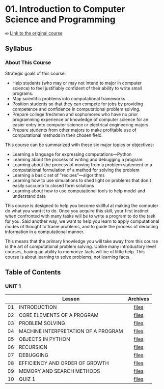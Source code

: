 # 01. Introduction to Computer Science and Programming

➫ [Link to the original course](http://ocw.mit.edu/courses/electrical-engineering-and-computer-science/6-00sc-introduction-to-computer-science-and-programming-spring-2011/index.htm)

## Syllabus

### About This Course

Strategic goals of this course:

* Help students (who may or may not intend to major in computer science) to feel justifiably confident of their ability to write small programs.
* Map scientific problems into computational frameworks.
* Position students so that they can compete for jobs by providing competence and confidence in computational problem solving.
* Prepare college freshmen and sophomores who have no prior programming experience or knowledge of computer science for an easier entry into computer science or electrical engineering majors.
* Prepare students from other majors to make profitable use of computational methods in their chosen field.

This course can be summarized with these six major topics or objectives:

* Learning a language for expressing computations—Python
* Learning about the process of writing and debugging a program
* Learning about the process of moving from a problem statement to a computational formulation of a method for solving the problem
* Learning a basic set of "recipes"—algorithms
* Learning how to use simulations to shed light on problems that don't easily succumb to closed form solutions
* Learning about how to use computational tools to help model and understand data

This course is designed to help you become skillful at making the computer do what you want it to do. Once you acquire this skill, your first instinct when confronted with many tasks will be to write a program to do the task for you. Said another way, we want to help you learn to apply computational modes of thought to frame problems, and to guide the process of deducing information in a computational manner.

This means that the primary knowledge you will take away from this course is the art of computational problem solving. Unlike many introductory level courses, having an ability to memorize facts will be of little help. This course is about learning to solve problems, not learning facts.

## Table of Contents

### UNIT 1

||Lesson|Archives|
|---|---|:---:|
|01|INTRODUCTION|[files](https://github.com/ericdouglas/MIT-computer-science/tree/master/archives/01-introduction-to-computer-science-and-programming/archives/UNIT-01/01-introduction)|
|02|CORE ELEMENTS OF A PROGRAM|[files](https://github.com/ericdouglas/MIT-computer-science-and-engineering/tree/master/archives/01-introduction-to-computer-science-and-programming/archives/UNIT-01/02-core-elements-of-a-program)|
|03|PROBLEM SOLVING|[files](https://github.com/ericdouglas/MIT-computer-science-and-engineering/tree/master/archives/01-introduction-to-computer-science-and-programming/archives/UNIT-01/03-problem-solving)|
|04|MACHINE INTERPRETATION OF A PROGRAM|[files]()|
|05|OBJECTS IN PYTHON|[files]()|
|06|RECURSION|[files]()|
|07|DEBUGGING|[files]()|
|08|EFFICIENCY AND ORDER OF GROWTH|[files]()|
|09|MEMORY AND SEARCH METHODS|[files]()|
|10|QUIZ 1|[files]()|

